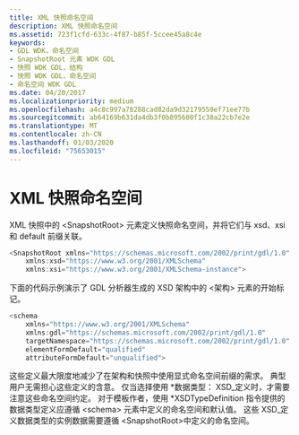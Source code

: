 ```yaml
---
title: XML 快照命名空间
description: XML 快照命名空间
ms.assetid: 723f1cfd-633c-4f87-b85f-5ccee45a8c4e
keywords:
- GDL WDK，命名空间
- SnapshotRoot 元素 WDK GDL
- 快照 WDK GDL，结构
- 快照 WDK GDL，命名空间
- 命名空间 WDK GDL
ms.date: 04/20/2017
ms.localizationpriority: medium
ms.openlocfilehash: a4c8c997a78288cad82da9d32179559ef71ee77b
ms.sourcegitcommit: ab64169b631da4db3f0b895600f1c38a22cb7e2e
ms.translationtype: MT
ms.contentlocale: zh-CN
ms.lasthandoff: 01/03/2020
ms.locfileid: "75653015"
---
```

# <a name="xml-snapshot-namespaces"></a>XML 快照命名空间


XML 快照中的 &lt;SnapshotRoot&gt; 元素定义快照命名空间，并将它们与 xsd、xsi 和 default 前缀关联。

```cpp
<SnapshotRoot xmlns="https://schemas.microsoft.com/2002/print/gdl/1.0"
    xmlns:xsd="https://www.w3.org/2001/XMLSchema"
    xmlns:xsi="https://www.w3.org/2001/XMLSchema-instance">
```

下面的代码示例演示了 GDL 分析器生成的 XSD 架构中的 &lt;架构&gt; 元素的开始标记。

```cpp
<schema
    xmlns="https://www.w3.org/2001/XMLSchema"
    xmlns:gdl="https://schemas.microsoft.com/2002/print/gdl/1.0"
    targetNamespace="https://schemas.microsoft.com/2002/print/gdl/1.0"
    elementFormDefault="qualified"
    attributeFormDefault="unqualified">
```

这些定义最大限度地减少了在架构和快照中使用显式命名空间前缀的需求。 典型用户无需担心这些定义的含意。 仅当选择使用 \*数据类型： XSD\_定义时，才需要注意这些命名空间约定。 对于模板作者，使用 \*XSDTypeDefinition 指令提供的数据类型定义应遵循 &lt;schema&gt; 元素中定义的命名空间和默认值。 这些 XSD\_定义数据类型的实例数据需要遵循 &lt;SnapshotRoot&gt;中定义的命名空间。

 

 




